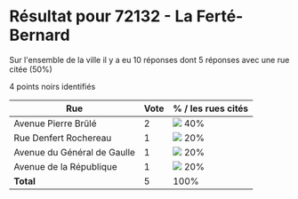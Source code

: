 # Résultat pour 72132 - La Ferté-Bernard

Sur l'ensemble de la ville il y a eu 10 réponses dont 5 réponses avec une rue citée (50%)

4 points noirs identifiés

| Rue | Vote | % / les rues cités|
|-----|------|-------------------|
| Avenue Pierre Brûlé | 2 | <img src="../../img/bar_40.gif" />&nbsp;40%|
| Rue Denfert Rochereau | 1 | <img src="../../img/bar_20.gif" />&nbsp;20%|
| Avenue du Général de Gaulle | 1 | <img src="../../img/bar_20.gif" />&nbsp;20%|
| Avenue de la République | 1 | <img src="../../img/bar_20.gif" />&nbsp;20%|
| **Total** | 5 | 100%|
